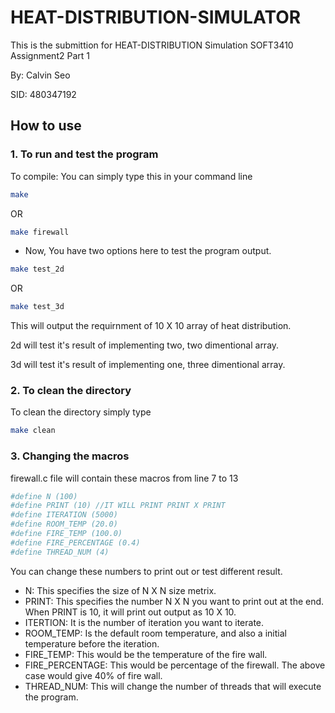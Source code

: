 # HEAT-DISTRIBUTION-SIMULATOR

This is the submittion for HEAT-DISTRIBUTION Simulation SOFT3410 Assignment2 Part 1

By: Calvin Seo

SID: 480347192

## How to use

### 1. To run and test the program 

To compile: You can simply type this in your command line
```bash
make
```
OR
```bash
make firewall
```

- Now, You have two options here to test the program output.

```bash
make test_2d
```
OR
```bash
make test_3d
```

This will output the requirnment of 10 X 10 array of heat distribution. 

2d will test it's result of implementing two, two dimentional array.

3d will test it's result of implementing one, three dimentional array. 

### 2. To clean the directory

To clean the directory simply type
```bash
make clean
```

### 3. Changing the macros

firewall.c file will contain these macros from line 7 to 13

```bash
#define N (100)
#define PRINT (10) //IT WILL PRINT PRINT X PRINT 
#define ITERATION (5000) 
#define ROOM_TEMP (20.0)
#define FIRE_TEMP (100.0)
#define FIRE_PERCENTAGE (0.4)
#define THREAD_NUM (4)
```
You can change these numbers to print out or test different result.

- N: This specifies the size of N X N size metrix. 
- PRINT: This specifies the number N X N you want to print out at the end. When PRINT is 10, it will print out output as 10 X 10. 
- ITERTION: It is the number of iteration you want to iterate.
- ROOM_TEMP: Is the default room temperature, and also a initial temperature before the iteration.
- FIRE_TEMP: This would be the temperature of the fire wall.
- FIRE_PERCENTAGE: This would be percentage of the firewall. The above case would give 40% of fire wall.
- THREAD_NUM: This will change the number of threads that will execute the program.

